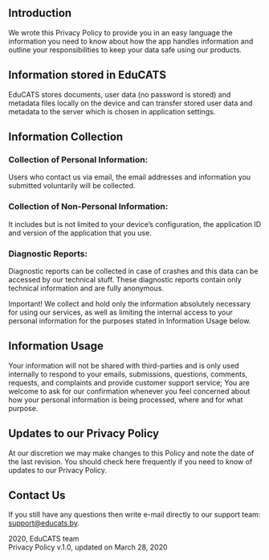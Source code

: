 ## Introduction

We wrote this Privacy Policy to provide you in an easy language the information you need to know about how the app handles information and outline your responsibilities to keep your data safe using our products.

## Information stored in EduCATS

EduCATS stores documents, user data (no password is stored) and metadata files locally on the device and can transfer stored user data and metadata to the server which is chosen in application settings.

## Information Collection

### Collection of Personal Information: 

Users who contact us via email, the email addresses and information you submitted voluntarily will be collected.

### Collection of Non-Personal Information: 

It includes but is not limited to your device’s configuration, the application ID and version of the application that you use.

### Diagnostic Reports: 

Diagnostic reports can be collected  in case of crashes and this data can be accessed by our technical stuff. These diagnostic reports contain only technical information and are fully anonymous.

Important! We collect and hold only the information absolutely necessary for using our services, as well as limiting the internal access to your personal information for the purposes stated in Information Usage below.

## Information Usage

Your information will not be shared with third-parties and is only used internally to respond to your emails, submissions, questions, comments, requests, and complaints and provide customer support service;
You are welcome to ask for our confirmation whenever you feel concerned about how your personal information is being processed, where and for what purpose.

## Updates to our Privacy Policy

At our discretion we may make changes to this Policy and note the date of the last revision. You should check here frequently if you need to know of updates to our Privacy Policy.

## Contact Us

If you still have any questions then write e-mail directly to our support team: support@educats.by.

2020, EduCATS team  
Privacy Policy v.1.0, updated on March 28, 2020
